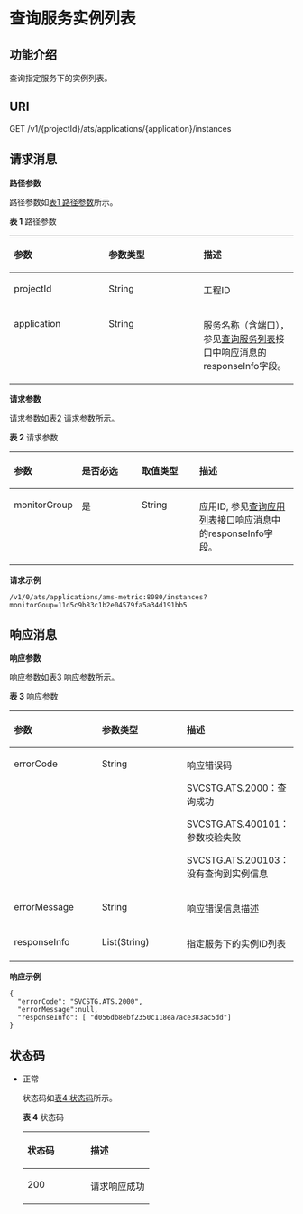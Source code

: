 # 查询服务实例列表<a name="apm_04_0013"></a>

## 功能介绍<a name="s80b429caf6a04469aad8dc4b1352e3bf"></a>

查询指定服务下的实例列表。

## URI<a name="s7adc7d5778f6431db1078e116b29f47b"></a>

GET /v1/\{projectId\}/ats/applications/\{application\}/instances

## 请求消息<a name="s0b0365e7ac374fcbb2a0676e3f64b644"></a>

**路径参数**

路径参数如[表1 路径参数](#table2720615125510)所示。

**表 1**  路径参数

<a name="table2720615125510"></a>
<table><thead align="left"><tr id="row19720015165513"><th class="cellrowborder" valign="top" width="33.33333333333333%" id="mcps1.2.4.1.1"><p id="p0705132495518"><a name="p0705132495518"></a><a name="p0705132495518"></a>参数</p>
</th>
<th class="cellrowborder" valign="top" width="33.33333333333333%" id="mcps1.2.4.1.2"><p id="p17051224195516"><a name="p17051224195516"></a><a name="p17051224195516"></a>参数类型</p>
</th>
<th class="cellrowborder" valign="top" width="33.33333333333333%" id="mcps1.2.4.1.3"><p id="p197053241555"><a name="p197053241555"></a><a name="p197053241555"></a>描述</p>
</th>
</tr>
</thead>
<tbody><tr id="row37201215115518"><td class="cellrowborder" valign="top" width="33.33333333333333%" headers="mcps1.2.4.1.1 "><p id="p070572475516"><a name="p070572475516"></a><a name="p070572475516"></a>projectId</p>
</td>
<td class="cellrowborder" valign="top" width="33.33333333333333%" headers="mcps1.2.4.1.2 "><p id="p1370562455513"><a name="p1370562455513"></a><a name="p1370562455513"></a>String</p>
</td>
<td class="cellrowborder" valign="top" width="33.33333333333333%" headers="mcps1.2.4.1.3 "><p id="p187051246557"><a name="p187051246557"></a><a name="p187051246557"></a>工程ID</p>
</td>
</tr>
<tr id="row97201151554"><td class="cellrowborder" valign="top" width="33.33333333333333%" headers="mcps1.2.4.1.1 "><p id="p111715281486"><a name="p111715281486"></a><a name="p111715281486"></a>application</p>
</td>
<td class="cellrowborder" valign="top" width="33.33333333333333%" headers="mcps1.2.4.1.2 "><p id="p97202245558"><a name="p97202245558"></a><a name="p97202245558"></a>String</p>
</td>
<td class="cellrowborder" valign="top" width="33.33333333333333%" headers="mcps1.2.4.1.3 "><p id="p372022419555"><a name="p372022419555"></a><a name="p372022419555"></a>服务名称（含端口），参见<a href="查询服务列表.md">查询服务列表</a>接口中响应消息的responseInfo字段。</p>
</td>
</tr>
</tbody>
</table>

**请求参数**

请求参数如[表2 请求参数](#tde49fa4b43134c43a97b17e8c1ad1980)所示。

**表 2**  请求参数

<a name="tde49fa4b43134c43a97b17e8c1ad1980"></a>
<table><thead align="left"><tr id="rd3dbb78a255742a59e9f0fd97e1254c5"><th class="cellrowborder" valign="top" width="22.41%" id="mcps1.2.5.1.1"><p id="a508569156b3d441db71199448db4eb1a"><a name="a508569156b3d441db71199448db4eb1a"></a><a name="a508569156b3d441db71199448db4eb1a"></a>参数</p>
</th>
<th class="cellrowborder" valign="top" width="21.73%" id="mcps1.2.5.1.2"><p id="aff8627fd98be45bd83a7ea30df05fe8a"><a name="aff8627fd98be45bd83a7ea30df05fe8a"></a><a name="aff8627fd98be45bd83a7ea30df05fe8a"></a>是否必选</p>
</th>
<th class="cellrowborder" valign="top" width="20.580000000000002%" id="mcps1.2.5.1.3"><p id="a7b6affce4a714967a10f88ab536b75b0"><a name="a7b6affce4a714967a10f88ab536b75b0"></a><a name="a7b6affce4a714967a10f88ab536b75b0"></a>取值类型</p>
</th>
<th class="cellrowborder" valign="top" width="35.28%" id="mcps1.2.5.1.4"><p id="ae8ce779ffcb54b3e892b9a40fc08a0b0"><a name="ae8ce779ffcb54b3e892b9a40fc08a0b0"></a><a name="ae8ce779ffcb54b3e892b9a40fc08a0b0"></a>描述</p>
</th>
</tr>
</thead>
<tbody><tr id="r59dadd7aa78a4aa6827d91ea96f74de4"><td class="cellrowborder" valign="top" width="22.41%" headers="mcps1.2.5.1.1 "><p id="afc96b27a4db346638ce3ec71cec24f46"><a name="afc96b27a4db346638ce3ec71cec24f46"></a><a name="afc96b27a4db346638ce3ec71cec24f46"></a>monitorGroup</p>
</td>
<td class="cellrowborder" valign="top" width="21.73%" headers="mcps1.2.5.1.2 "><p id="zh-cn_topic_0082840623_p252863710718"><a name="zh-cn_topic_0082840623_p252863710718"></a><a name="zh-cn_topic_0082840623_p252863710718"></a>是</p>
</td>
<td class="cellrowborder" valign="top" width="20.580000000000002%" headers="mcps1.2.5.1.3 "><p id="zh-cn_topic_0082840623_p953023717716"><a name="zh-cn_topic_0082840623_p953023717716"></a><a name="zh-cn_topic_0082840623_p953023717716"></a>String</p>
</td>
<td class="cellrowborder" valign="top" width="35.28%" headers="mcps1.2.5.1.4 "><p id="zh-cn_topic_0082840623_p16535737973"><a name="zh-cn_topic_0082840623_p16535737973"></a><a name="zh-cn_topic_0082840623_p16535737973"></a>应用ID, 参见<a href="查询应用列表.md">查询应用列表</a>接口响应消息中的responseInfo字段。</p>
</td>
</tr>
</tbody>
</table>

**请求示例**

```
/v1/0/ats/applications/ams-metric:8080/instances?monitorGoup=11d5c9b83c1b2e04579fa5a34d191bb5
```

## 响应消息<a name="s63eeee39b4014d53b537f0abd7eb9c14"></a>

**响应参数**

响应参数如[表3 响应参数](#table262635765519)所示。

**表 3**  响应参数

<a name="table262635765519"></a>
<table><thead align="left"><tr id="row9626057195516"><th class="cellrowborder" valign="top" width="33.33333333333333%" id="mcps1.2.4.1.1"><p id="p12830125205614"><a name="p12830125205614"></a><a name="p12830125205614"></a>参数</p>
</th>
<th class="cellrowborder" valign="top" width="33.33333333333333%" id="mcps1.2.4.1.2"><p id="p118300515612"><a name="p118300515612"></a><a name="p118300515612"></a>参数类型</p>
</th>
<th class="cellrowborder" valign="top" width="33.33333333333333%" id="mcps1.2.4.1.3"><p id="p1783025115620"><a name="p1783025115620"></a><a name="p1783025115620"></a>描述</p>
</th>
</tr>
</thead>
<tbody><tr id="row4626205795516"><td class="cellrowborder" valign="top" width="33.33333333333333%" headers="mcps1.2.4.1.1 "><p id="p18830856563"><a name="p18830856563"></a><a name="p18830856563"></a>errorCode</p>
</td>
<td class="cellrowborder" valign="top" width="33.33333333333333%" headers="mcps1.2.4.1.2 "><p id="p1283014515612"><a name="p1283014515612"></a><a name="p1283014515612"></a>String</p>
</td>
<td class="cellrowborder" valign="top" width="33.33333333333333%" headers="mcps1.2.4.1.3 "><p id="p88307511567"><a name="p88307511567"></a><a name="p88307511567"></a>响应错误码</p>
<p id="p168303535613"><a name="p168303535613"></a><a name="p168303535613"></a>SVCSTG.ATS.2000：查询成功</p>
<p id="p7830155185615"><a name="p7830155185615"></a><a name="p7830155185615"></a>SVCSTG.ATS.400101：参数校验失败</p>
<p id="p1830135175612"><a name="p1830135175612"></a><a name="p1830135175612"></a>SVCSTG.ATS.200103：没有查询到实例信息</p>
</td>
</tr>
<tr id="row26266573556"><td class="cellrowborder" valign="top" width="33.33333333333333%" headers="mcps1.2.4.1.1 "><p id="p128300555619"><a name="p128300555619"></a><a name="p128300555619"></a>errorMessage</p>
</td>
<td class="cellrowborder" valign="top" width="33.33333333333333%" headers="mcps1.2.4.1.2 "><p id="p5830553566"><a name="p5830553566"></a><a name="p5830553566"></a>String</p>
</td>
<td class="cellrowborder" valign="top" width="33.33333333333333%" headers="mcps1.2.4.1.3 "><p id="p1084616515612"><a name="p1084616515612"></a><a name="p1084616515612"></a>响应错误信息描述</p>
</td>
</tr>
<tr id="row5626105745517"><td class="cellrowborder" valign="top" width="33.33333333333333%" headers="mcps1.2.4.1.1 "><p id="p11846125135616"><a name="p11846125135616"></a><a name="p11846125135616"></a>responseInfo</p>
</td>
<td class="cellrowborder" valign="top" width="33.33333333333333%" headers="mcps1.2.4.1.2 "><p id="p784611535618"><a name="p784611535618"></a><a name="p784611535618"></a>List(String)</p>
</td>
<td class="cellrowborder" valign="top" width="33.33333333333333%" headers="mcps1.2.4.1.3 "><p id="p10846158565"><a name="p10846158565"></a><a name="p10846158565"></a>指定服务下的实例ID列表</p>
</td>
</tr>
</tbody>
</table>

**响应示例**

```
{
  "errorCode": "SVCSTG.ATS.2000",
  "errorMessage":null,
  "responseInfo": [ "d056db8ebf2350c118ea7ace383ac5dd"]
}
```

## 状态码<a name="sda7f13675ff747f18cc3214a226f0f2c"></a>

-   正常

    状态码如[表4 状态码](#tf0a49a7ac8d04c709b40a70e4b782601)所示。   

    **表 4**  状态码

    <a name="tf0a49a7ac8d04c709b40a70e4b782601"></a>
    <table><thead align="left"><tr id="zh-cn_topic_0082840621_row2481233171"><th class="cellrowborder" valign="top" width="50%" id="mcps1.2.3.1.1"><p id="a3568c127917f46968603f60bd54ff62b"><a name="a3568c127917f46968603f60bd54ff62b"></a><a name="a3568c127917f46968603f60bd54ff62b"></a>状态码</p>
    </th>
    <th class="cellrowborder" valign="top" width="50%" id="mcps1.2.3.1.2"><p id="zh-cn_topic_0082840621_p114811838179"><a name="zh-cn_topic_0082840621_p114811838179"></a><a name="zh-cn_topic_0082840621_p114811838179"></a>描述</p>
    </th>
    </tr>
    </thead>
    <tbody><tr id="r54dd665f0d00476e83b00c63e1bc0f4b"><td class="cellrowborder" valign="top" width="50%" headers="mcps1.2.3.1.1 "><p id="a000ddc66857942189da8476cebcc007f"><a name="a000ddc66857942189da8476cebcc007f"></a><a name="a000ddc66857942189da8476cebcc007f"></a>200</p>
    </td>
    <td class="cellrowborder" valign="top" width="50%" headers="mcps1.2.3.1.2 "><p id="zh-cn_topic_0082840621_p5481531171"><a name="zh-cn_topic_0082840621_p5481531171"></a><a name="zh-cn_topic_0082840621_p5481531171"></a>请求响应成功</p>
    </td>
    </tr>
    </tbody>
    </table>


